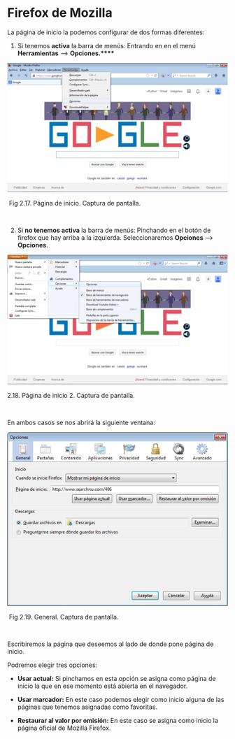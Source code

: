 
# Firefox de Mozilla

La página de inicio la podemos configurar de dos formas diferentes:

1. Si tenemos **activa** la barra de menús: Entrando en en el menú **Herramientas** --&gt; **Opciones.****<br/>**


![](img/pagina_de_inicio_firefox.jpg)

 Fig 2.17. Página de inicio. Captura de pantalla.

 

2. Si **no tenemos activa** la barra de menús: Pinchando en el botón de firefox que hay arriba a la izquierda. Seleccionaremos **Opciones** --&gt; **Opciones**.


![](img/pagina_de_inicio_firefox_2.jpg)

 2.18. Página de inicio 2. Captura de pantalla.

 

En ambos casos se nos abrirá la siguiente ventana:


![](img/opciones_general.jpg)

 Fig 2.19. General. Captura de pantalla.

 

Escribiremos la página que deseemos al lado de donde pone página de inicio.

Podremos elegir tres opciones:

- **Usar actual:** Si pinchamos en esta opción se asigna como página de inicio la que en ese momento está abierta en el navegador.

- **Usar marcador:** En este caso podemos elegir como inicio alguna de las páginas que tenemos asignadas como favoritas.

- **Restaurar al valor por omisión:** En este caso se asigna como inicio la página oficial de Mozilla Firefox.

